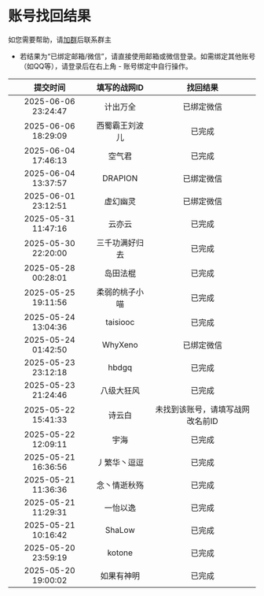 # 账号找回结果

如您需要帮助，请[加群](https://jq.qq.com/?_wv=1027&k=5J2QSeu)后联系群主

* 若结果为“已绑定邮箱/微信”，请直接使用邮箱或微信登录。如需绑定其他账号（如QQ等），请登录后在右上角 - 账号绑定中自行操作。

| 提交时间 | 填写的战网ID | 找回结果 |
| :-------: | :----: | :--: |
| 2025-06-06 23:24:47 | 计出万全 | 已绑定微信 |
| 2025-06-06 18:29:09 | 西蜀霸王刘波儿 | 已完成 |
| 2025-06-04 17:46:13 | 空气君 | 已完成 |
| 2025-06-04 13:37:57 | DRAPION | 已绑定微信 |
| 2025-06-01 23:12:51 | 虚幻幽灵 | 已绑定微信 |
| 2025-05-31 11:47:16 | 云亦云 | 已完成 |
| 2025-05-30 22:20:00 | 三千功满好归去 | 已完成 |
| 2025-05-28 00:28:01 | 岛田法棍 | 已完成 |
| 2025-05-25 19:11:56 | 柔弱的桃子小喵 | 已完成 |
| 2025-05-24 13:04:36 | taisiooc | 已完成 |
| 2025-05-24 01:42:50 | WhyXeno | 已绑定微信 |
| 2025-05-23 23:12:18 | hbdgq | 已完成 |
| 2025-05-23 21:24:46 | 八级大狂风 | 已完成 |
| 2025-05-22 15:41:33 | 诗云白 | 未找到该账号，请填写战网改名前ID |
| 2025-05-22 12:09:11 | 宇海 | 已完成 |
| 2025-05-21 16:36:56 | 丿繁华丶逗逗 | 已完成 |
| 2025-05-21 11:36:36 | 念丶情逝秋殇 | 已完成 |
| 2025-05-21 11:29:31 | 一怡以逸 | 已完成 |
| 2025-05-21 10:16:42 | ShaLow | 已完成 |
| 2025-05-20 23:59:19 | kotone | 已完成 |
| 2025-05-20 19:00:02 | 如果有神明 | 已完成 |
